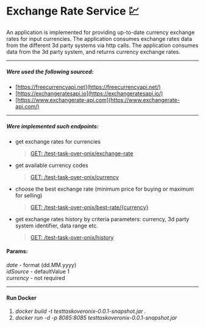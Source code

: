 # Exchange Rate Service 💹

An application is implemented for providing up-to-date currency exchange rates for input currencies. The application consumes exchange rates data from the different 3d party systems via http calls. The application consumes data from the 3d party system, and returns currency exchange rates.
_________________________________________________________________________________________
##### Were used the following sourced:
* [https://freecurrencyapi.net](https://freecurrencyapi.net/)
* [https://exchangeratesapi.io](https://exchangeratesapi.io/)
* [https://www.exchangerate-api.com](https://www.exchangerate-api.com/)
__________________________________________
##### Were implemented such endpoints:
* get exchange rates for currencies
    >[GET: /test-task-over-onix/exchange-rate](http:/localhost:8085/test-task-over-onix/exchange-rate)
* get available currency codes
    >[GET: /test-task-over-onix/currency](http:/localhost:8085/test-task-over-onix/currency) 
* choose the best exchange rate (minimum price for buying or maximum for selling)
    >[GET: /test-task-over-onix/best-rate/{currency}](http:/localhost:8085/test-task-over-onix/best-rate/ALL)
* get exchange rates history by criteria parameters: currency, 3d party system identifier, data range etc.
    >[GET: /test-task-over-onix/history](http:/localhost:8085/test-task-over-onix/history?date=05.10.2022)
#### Params:
 *date* - format (dd.MM.yyyy) </br>
 *idSource* - defaultValue 1 </br>
 *currency* - not required </br>
_________________________________________________________________________________________
#### Run Docker
1) *docker build -t testtaskoveronix-0.0.1-snapshot.jar .* </br>
2) *docker run -d -p 8085:8085 testtaskoveronix-0.0.1-snapshot.jar*  </br>
